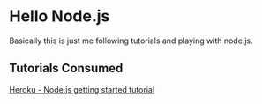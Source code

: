 Hello Node.js
=============

Basically this is just me following tutorials and playing with node.js.

Tutorials Consumed
------------------
[Heroku - Node.js getting started tutorial](http://devcenter.heroku.com/articles/nodejs)

